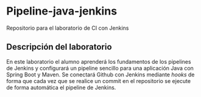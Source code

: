 # Pipeline-java-jenkins

Repositorio para el laboratorio de CI con Jenkins

## Descripción del laboratorio

En este laboratorio el alumno aprenderá los fundamentos de los pipelines de Jenkins y configurará un pipeline sencillo para una aplicación Java con Spring Boot y Maven. Se conectará Github con Jenkins mediante *hooks* de forma que cada vez que se realice un commit en el repositorio se ejecute de forma automática el pipeline de Jenkins.
